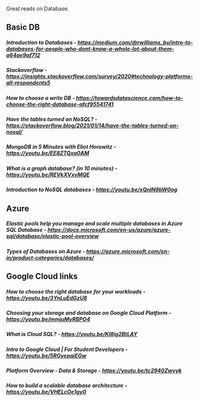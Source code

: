 Great reads on Database.

## Basic DB
##### Introduction to Databases - https://medium.com/@rwilliams_bv/intro-to-databases-for-people-who-dont-know-a-whole-lot-about-them-a64ae9af712
##### Stackoverflow - https://insights.stackoverflow.com/survey/2020#technology-platforms-all-respondents5
##### How to choose a write DB - https://towardsdatascience.com/how-to-choose-the-right-database-afcf95541741
##### Have the tables turned on NoSQL? - https://stackoverflow.blog/2021/01/14/have-the-tables-turned-on-nosql/
##### MongoDB in 5 Minutes with Eliot Horowitz - https://youtu.be/EE8ZTQxa0AM
##### What is a graph database? (in 10 minutes) - https://youtu.be/REVkXVxvMQE
##### Introduction to NoSQL databases - https://youtu.be/xQnIN9bW0og

## Azure
##### Elastic pools help you manage and scale multiple databases in Azure SQL Database - https://docs.microsoft.com/en-us/azure/azure-sql/database/elastic-pool-overview
##### Types of Databases on Azure - https://azure.microsoft.com/en-in/product-categories/databases/

## Google Cloud links
##### How to choose the right database for your workloads - https://youtu.be/3YnLuEdGzU8
##### Choosing your storage and database on Google Cloud Platform - https://youtu.be/mmjuMyRBPO4
##### What is Cloud SQL? - https://youtu.be/Kl8ig2BtLAY
##### Intro to Google Cloud | For Student Developers - https://youtu.be/5RGyepqiEGw
##### Platform Overview - Data & Storage - https://youtu.be/tc2940Zwvyk
##### How to build a scalable database architecture - https://youtu.be/VHELcOe1gy0 


